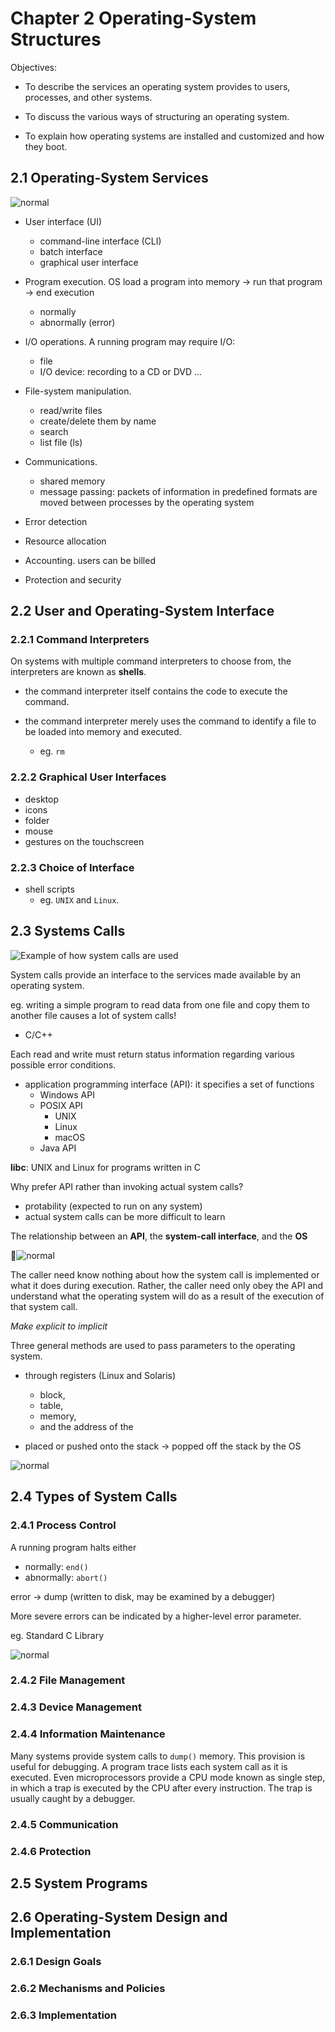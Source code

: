 # Chapter 2 Operating-System Structures

Objectives:

- To describe the services an operating system provides to users, processes, and other systems.

- To discuss the various ways of structuring an operating system.

- To explain how operating systems are installed and customized and how they boot.

## 2.1 Operating-System Services

![normal](../assets/os/2.1.png)

- User interface (UI)
    - command-line interface (CLI)
    - batch interface
    - graphical user interface 

- Program execution. OS load a program into memory -> run that program -> end execution
    - normally
    - abnormally (error)

- I/O operations. A running program may require I/O:
    - file
    - I/O device: recording to a CD or DVD ...

- File-system manipulation.
    - read/write files
    - create/delete them by name
    - search
    - list file (ls)

- Communications.
    - shared memory
    - message passing: packets of information in predefined formats are moved between processes by the operating system

- Error detection

- Resource allocation

- Accounting. users can be billed

- Protection and security

## 2.2 User and Operating-System Interface

### 2.2.1 Command Interpreters

On systems with multiple command interpreters to choose from, the interpreters are known as **shells**.

- the command interpreter itself contains the code to execute the command.

- the command interpreter merely uses the command to identify a file to be loaded into memory and executed.
    - eg. `rm`

### 2.2.2 Graphical User Interfaces

- desktop
- icons
- folder
- mouse
- gestures on the touchscreen

### 2.2.3 Choice of Interface

- shell scripts
    - eg. `UNIX` and `Linux`.

## 2.3 Systems Calls

![Example of how system calls are used](../assets/os/2.5.png)

System calls provide an interface to the services made available by an operating system.

eg. writing a simple program to read data from one file and copy them to another file causes a lot of system calls!

- C/C++

Each read and write must return status information regarding various possible error conditions.

- application programming interface (API): it specifies a set of functions
    - Windows API
    - POSIX API
        - UNIX
        - Linux
        - macOS
    - Java API

**libc**: UNIX and Linux for programs written in C

Why prefer API rather than invoking actual system calls?

- protability (expected to run on any system)
- actual system calls can be more difficult to learn

The relationship between an **API**, the **system-call interface**, and the **OS**

![normal](../assets/os/2.6.png)

The caller need know nothing about how the system call is implemented or what it does during execution. Rather, the caller need only obey the API and understand what the operating system will do as a result of the execution of that system call.

_Make explicit to implicit_

Three general methods are used to pass parameters to the operating system.

- through registers (Linux and Solaris)
    - block,
    - table, 
    - memory, 
    - and the address of the

- placed or pushed onto the stack -> popped off the stack by the OS

![normal](../assets/os/2.7.png)

## 2.4 Types of System Calls

### 2.4.1 Process Control

A running program halts either

- normally: `end()`
- abnormally: `abort()`

error -> dump (written to disk, may be examined by a debugger)

More severe errors can be indicated by a higher-level error parameter.

eg. Standard C Library

![normal](../assets/os/libc.png)

### 2.4.2 File Management

### 2.4.3 Device Management

### 2.4.4 Information Maintenance

Many systems provide system calls to `dump()` memory. This provision is useful for debugging. A program trace lists each system call as it is executed. Even microprocessors provide a CPU mode known as single step, in which a trap is executed by the CPU after every instruction. The trap is usually caught by a debugger.

### 2.4.5 Communication

### 2.4.6 Protection

## 2.5 System Programs

## 2.6 Operating-System Design and Implementation

### 2.6.1 Design Goals

### 2.6.2 Mechanisms and Policies

### 2.6.3 Implementation